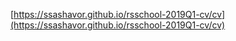 [https://ssashavor.github.io/rsschool-2019Q1-cv/cv](https://ssashavor.github.io/rsschool-2019Q1-cv/cv)
